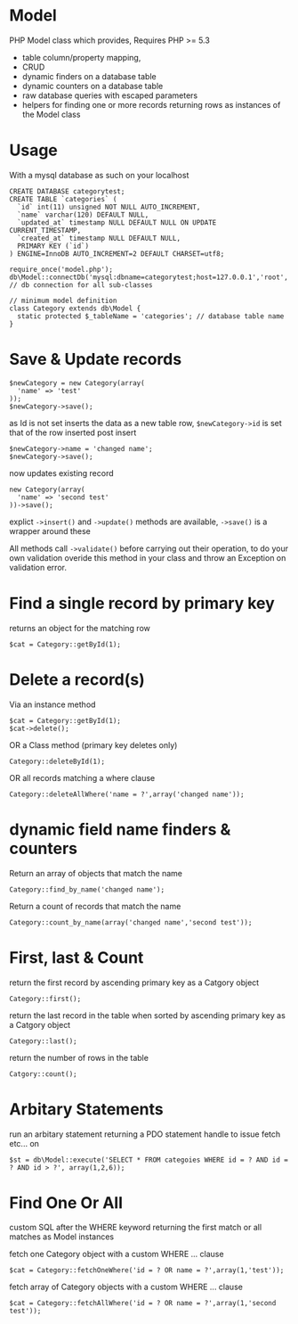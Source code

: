 Model
=====

PHP Model class which provides, Requires PHP >= 5.3

* table column/property mapping,
* CRUD
* dynamic finders on a database table
* dynamic counters on a database table
* raw database queries with escaped parameters
* helpers for finding one or more records returning rows as instances of the Model class

Usage
=====

With a mysql database as such on your localhost

    CREATE DATABASE categorytest;
    CREATE TABLE `categories` (
      `id` int(11) unsigned NOT NULL AUTO_INCREMENT,
      `name` varchar(120) DEFAULT NULL,
      `updated_at` timestamp NULL DEFAULT NULL ON UPDATE CURRENT_TIMESTAMP,
      `created_at` timestamp NULL DEFAULT NULL,
      PRIMARY KEY (`id`)
    ) ENGINE=InnoDB AUTO_INCREMENT=2 DEFAULT CHARSET=utf8;

    require_once('model.php');
    db\Model::connectDb('mysql:dbname=categorytest;host=127.0.0.1','root','');    // db connection for all sub-classes

    // minimum model definition
    class Category extends db\Model {
      static protected $_tableName = 'categories'; // database table name
    }

Save & Update records
=====================

    $newCategory = new Category(array(
      'name' => 'test'
    ));
    $newCategory->save();

as Id is not set inserts the data as a new table row, `$newCategory->id` is set that of the row inserted post insert

    $newCategory->name = 'changed name';
    $newCategory->save();

now updates existing record

    new Category(array(
      'name' => 'second test'
    ))->save();
    
explict `->insert()` and `->update()` methods are available, `->save()` is a wrapper around these

All methods call `->validate()` before carrying out their operation, to do your own validation overide this method in your class and throw an Exception on validation error.

Find a single record by primary key
===================================

returns an object for the matching row

    $cat = Category::getById(1);

Delete a record(s)
==================

Via an instance method

    $cat = Category::getById(1);
    $cat->delete();

OR a Class method (primary key deletes only)

    Category::deleteById(1);
    
OR  all records matching a where clause

    Category::deleteAllWhere('name = ?',array('changed name'));

dynamic field name finders & counters
=====================================

Return an array of objects that match the name

    Category::find_by_name('changed name');

Return a count of records that match the name

    Category::count_by_name(array('changed name','second test'));

First, last & Count
===================

return the first record by ascending primary key as a Catgory object

    Category::first();

return the last record in the table when sorted by ascending primary key as a Catgory object

    Category::last();

return the number of rows in the table

    Catgory::count();

Arbitary Statements
===================

run an arbitary statement returning a PDO statement handle to issue fetch etc... on

    $st = db\Model::execute('SELECT * FROM categoies WHERE id = ? AND id = ? AND id > ?', array(1,2,6));

Find One Or All
===============

custom SQL after the WHERE keyword returning the first match or all matches as Model instances

fetch one Category object with a custom WHERE ... clause

    $cat = Category::fetchOneWhere('id = ? OR name = ?',array(1,'test'));

fetch array of Category objects with a custom WHERE ... clause

    $cat = Category::fetchAllWhere('id = ? OR name = ?',array(1,'second test'));

